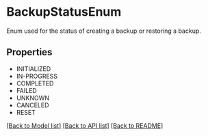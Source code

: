 # BackupStatusEnum

Enum used for the status of creating a backup or restoring a backup.

## Properties
- INITIALIZED
- IN-PROGRESS
- COMPLETED
- FAILED
- UNKNOWN
- CANCELED
- RESET

[[Back to Model list]](../README.md#documentation-for-models) [[Back to API list]](../README.md#documentation-for-api-endpoints) [[Back to README]](../README.md)


